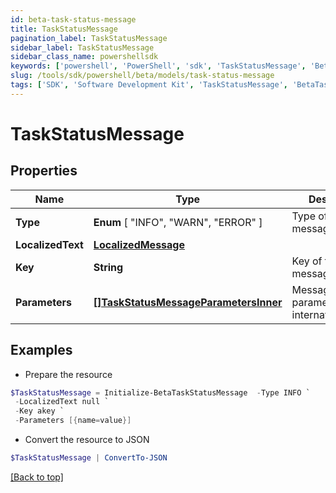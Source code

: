 ```yaml
---
id: beta-task-status-message
title: TaskStatusMessage
pagination_label: TaskStatusMessage
sidebar_label: TaskStatusMessage
sidebar_class_name: powershellsdk
keywords: ['powershell', 'PowerShell', 'sdk', 'TaskStatusMessage', 'BetaTaskStatusMessage'] 
slug: /tools/sdk/powershell/beta/models/task-status-message
tags: ['SDK', 'Software Development Kit', 'TaskStatusMessage', 'BetaTaskStatusMessage']
---
```



# TaskStatusMessage

## Properties

Name | Type | Description | Notes
------------ | ------------- | ------------- | -------------
**Type** |  **Enum** [  "INFO",    "WARN",    "ERROR" ] | Type of the message | [required]
**LocalizedText** | [**LocalizedMessage**](localized-message) |  | [required]
**Key** | **String** | Key of the message | [required]
**Parameters** | [**[]TaskStatusMessageParametersInner**](task-status-message-parameters-inner) | Message parameters for internationalization | [required]

## Examples

- Prepare the resource
```powershell
$TaskStatusMessage = Initialize-BetaTaskStatusMessage  -Type INFO `
 -LocalizedText null `
 -Key akey `
 -Parameters [{name=value}]
```

- Convert the resource to JSON
```powershell
$TaskStatusMessage | ConvertTo-JSON
```


[[Back to top]](#) 

